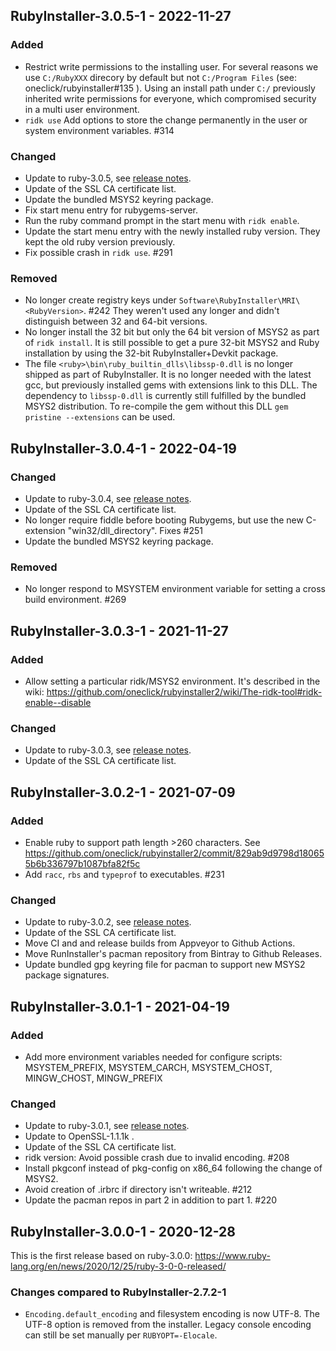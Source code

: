 ## RubyInstaller-3.0.5-1 - 2022-11-27

### Added
- Restrict write permissions to the installing user.
  For several reasons we use `C:/RubyXXX` direcory by default but not `C:/Program Files` (see: oneclick/rubyinstaller#135 ).
  Using an install path under `C:/` previously inherited write permissions for everyone, which compromised security in a multi user environment.
- `ridk use` Add options to store the change permanently in the user or system environment variables. #314

### Changed
- Update to ruby-3.0.5, see [release notes](https://www.ruby-lang.org/en/news/2022/11/24/ruby-3-0-5-released/).
- Update of the SSL CA certificate list.
- Update the bundled MSYS2 keyring package.
- Fix start menu entry for rubygems-server.
- Run the ruby command prompt in the start menu with `ridk enable`.
- Update the start menu entry with the newly installed ruby version.
  They kept the old ruby version previously.
- Fix possible crash in `ridk use`. #291

### Removed
- No longer create registry keys under `Software\RubyInstaller\MRI\<RubyVersion>`. #242
  They weren't used any longer and didn't distinguish between 32 and 64-bit versions.
- No longer install the 32 bit but only the 64 bit version of MSYS2 as part of `ridk install`.
  It is still possible to get a pure 32-bit MSYS2 and Ruby installation by using the 32-bit RubyInstaller+Devkit package.
- The file `<ruby>\bin\ruby_builtin_dlls\libssp-0.dll` is no longer shipped as part of RubyInstaller.
  It is no longer needed with the latest gcc, but previously installed gems with extensions link to this DLL.
  The dependency to `libssp-0.dll` is currently still fulfilled by the bundled MSYS2 distribution.
  To re-compile the gem without this DLL `gem pristine --extensions` can be used.


## RubyInstaller-3.0.4-1 - 2022-04-19

### Changed
- Update to ruby-3.0.4, see [release notes](https://www.ruby-lang.org/en/news/2022/04/12/ruby-3-0-4-released/).
- Update of the SSL CA certificate list.
- No longer require fiddle before booting Rubygems, but use the new C-extension "win32/dll_directory".
  Fixes #251
- Update the bundled MSYS2 keyring package.

### Removed
- No longer respond to MSYSTEM environment variable for setting a cross build environment. #269


## RubyInstaller-3.0.3-1 - 2021-11-27

### Added
- Allow setting a particular ridk/MSYS2 environment.
  It's described in the wiki: https://github.com/oneclick/rubyinstaller2/wiki/The-ridk-tool#ridk-enable--disable

### Changed
- Update to ruby-3.0.3, see [release notes](https://www.ruby-lang.org/en/news/2021/11/24/ruby-3-0-3-released/).
- Update of the SSL CA certificate list.


## RubyInstaller-3.0.2-1 - 2021-07-09

### Added
- Enable ruby to support path length >260 characters.
  See https://github.com/oneclick/rubyinstaller2/commit/829ab9d9798d180655b6b336797b1087bfa82f5c
- Add `racc`, `rbs` and `typeprof` to executables. #231

### Changed
- Update to ruby-3.0.2, see [release notes](https://www.ruby-lang.org/en/news/2021/07/07/ruby-3-0-2-released/).
- Update of the SSL CA certificate list.
- Move CI and and release builds from Appveyor to Github Actions.
- Move RunInstaller's pacman repository from Bintray to Github Releases.
- Update bundled gpg keyring file for pacman to support new MSYS2 package signatures.


## RubyInstaller-3.0.1-1 - 2021-04-19

### Added
- Add more environment variables needed for configure scripts: MSYSTEM_PREFIX, MSYSTEM_CARCH, MSYSTEM_CHOST, MINGW_CHOST, MINGW_PREFIX

### Changed
- Update to ruby-3.0.1, see [release notes](https://www.ruby-lang.org/en/news/2021/04/05/ruby-3-0-1-released/).
- Update to OpenSSL-1.1.1k .
- Update of the SSL CA certificate list.
- ridk version: Avoid possible crash due to invalid encoding. #208
- Install pkgconf instead of pkg-config on x86_64 following the change of MSYS2.
- Avoid creation of .irbrc if directory isn't writeable. #212
- Update the pacman repos in part 2 in addition to part 1. #220


## RubyInstaller-3.0.0-1 - 2020-12-28

This is the first release based on ruby-3.0.0: https://www.ruby-lang.org/en/news/2020/12/25/ruby-3-0-0-released/

### Changes compared to RubyInstaller-2.7.2-1
- `Encoding.default_encoding` and filesystem encoding is now UTF-8.
  The UTF-8 option is removed from the installer.
  Legacy console encoding can still be set manually per `RUBYOPT=-Elocale`.
